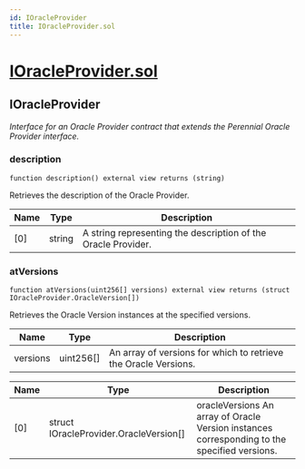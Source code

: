 ```yaml
---
id: IOracleProvider
title: IOracleProvider.sol
---
```

# [IOracleProvider.sol](https://github.com/chromatic-protocol/contracts/tree/main/contracts/core/interfaces/IOracleProvider.sol)

## IOracleProvider

_Interface for an Oracle Provider contract that extends the Perennial Oracle Provider interface._

### description

```solidity
function description() external view returns (string)
```

Retrieves the description of the Oracle Provider.

| Name | Type | Description |
| ---- | ---- | ----------- |
| [0] | string | A string representing the description of the Oracle Provider. |

### atVersions

```solidity
function atVersions(uint256[] versions) external view returns (struct IOracleProvider.OracleVersion[])
```

Retrieves the Oracle Version instances at the specified versions.

| Name | Type | Description |
| ---- | ---- | ----------- |
| versions | uint256[] | An array of versions for which to retrieve the Oracle Versions. |

| Name | Type | Description |
| ---- | ---- | ----------- |
| [0] | struct IOracleProvider.OracleVersion[] | oracleVersions An array of Oracle Version instances corresponding to the specified versions. |

